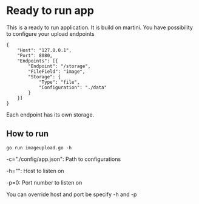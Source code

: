 # Ready to run app
This is a ready to run application. It is build on martini.
You have possibility to configure your upload endpoints

	{
		"Host": "127.0.0.1",
		"Port": 8080,
		"Endpoints": [{
			"Endpoint": "/storage",
			"FileField": "image",
			"Storage": {
				"Type": "file",
				"Configuration": "./data"
			}
		}]
	}
	
Each endpoint has its own storage.

## How to run

	go run imageupload.go -h
	
-c="./config/app.json": Path to configurations

-h="": Host to listen on

-p=0: Port number to listen on

You can override host and port be specify -h and -p